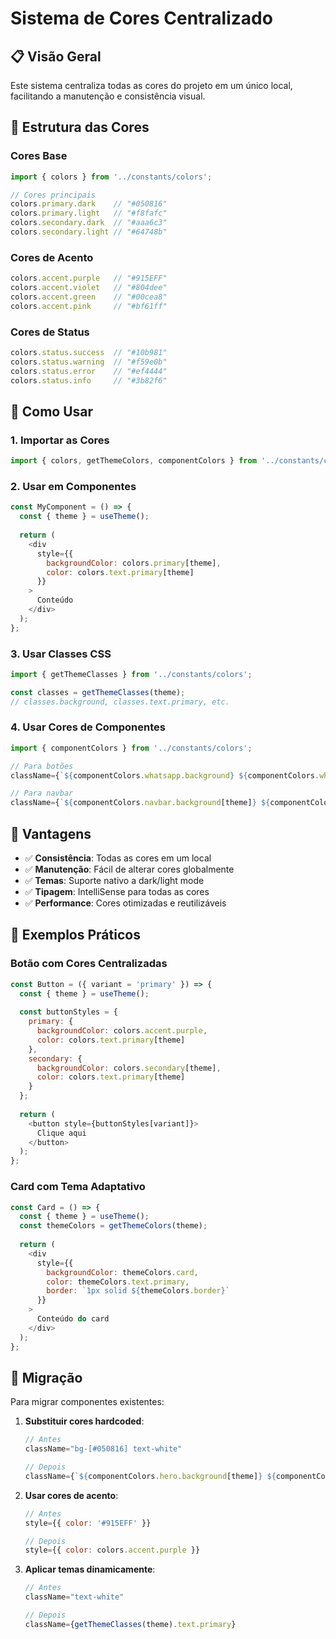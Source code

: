# Sistema de Cores Centralizado

## 📋 Visão Geral

Este sistema centraliza todas as cores do projeto em um único local, facilitando a manutenção e consistência visual.

## 🎨 Estrutura das Cores

### Cores Base
```javascript
import { colors } from '../constants/colors';

// Cores principais
colors.primary.dark    // "#050816"
colors.primary.light   // "#f8fafc"
colors.secondary.dark  // "#aaa6c3"
colors.secondary.light // "#64748b"
```

### Cores de Acento
```javascript
colors.accent.purple   // "#915EFF"
colors.accent.violet   // "#804dee"
colors.accent.green    // "#00cea8"
colors.accent.pink     // "#bf61ff"
```

### Cores de Status
```javascript
colors.status.success  // "#10b981"
colors.status.warning  // "#f59e0b"
colors.status.error    // "#ef4444"
colors.status.info     // "#3b82f6"
```

## 🔧 Como Usar

### 1. Importar as Cores
```javascript
import { colors, getThemeColors, componentColors } from '../constants/colors';
```

### 2. Usar em Componentes
```javascript
const MyComponent = () => {
  const { theme } = useTheme();
  
  return (
    <div 
      style={{ 
        backgroundColor: colors.primary[theme],
        color: colors.text.primary[theme]
      }}
    >
      Conteúdo
    </div>
  );
};
```

### 3. Usar Classes CSS
```javascript
import { getThemeClasses } from '../constants/colors';

const classes = getThemeClasses(theme);
// classes.background, classes.text.primary, etc.
```

### 4. Usar Cores de Componentes
```javascript
import { componentColors } from '../constants/colors';

// Para botões
className={`${componentColors.whatsapp.background} ${componentColors.whatsapp.hover}`}

// Para navbar
className={`${componentColors.navbar.background[theme]} ${componentColors.navbar.text[theme]}`}
```

## 🎯 Vantagens

- ✅ **Consistência**: Todas as cores em um local
- ✅ **Manutenção**: Fácil de alterar cores globalmente
- ✅ **Temas**: Suporte nativo a dark/light mode
- ✅ **Tipagem**: IntelliSense para todas as cores
- ✅ **Performance**: Cores otimizadas e reutilizáveis

## 📝 Exemplos Práticos

### Botão com Cores Centralizadas
```javascript
const Button = ({ variant = 'primary' }) => {
  const { theme } = useTheme();
  
  const buttonStyles = {
    primary: {
      backgroundColor: colors.accent.purple,
      color: colors.text.primary[theme]
    },
    secondary: {
      backgroundColor: colors.secondary[theme],
      color: colors.text.primary[theme]
    }
  };
  
  return (
    <button style={buttonStyles[variant]}>
      Clique aqui
    </button>
  );
};
```

### Card com Tema Adaptativo
```javascript
const Card = () => {
  const { theme } = useTheme();
  const themeColors = getThemeColors(theme);
  
  return (
    <div 
      style={{
        backgroundColor: themeColors.card,
        color: themeColors.text.primary,
        border: `1px solid ${themeColors.border}`
      }}
    >
      Conteúdo do card
    </div>
  );
};
```

## 🔄 Migração

Para migrar componentes existentes:

1. **Substituir cores hardcoded**:
   ```javascript
   // Antes
   className="bg-[#050816] text-white"
   
   // Depois
   className={`${componentColors.hero.background[theme]} ${componentColors.hero.text[theme]}`}
   ```

2. **Usar cores de acento**:
   ```javascript
   // Antes
   style={{ color: '#915EFF' }}
   
   // Depois
   style={{ color: colors.accent.purple }}
   ```

3. **Aplicar temas dinamicamente**:
   ```javascript
   // Antes
   className="text-white"
   
   // Depois
   className={getThemeClasses(theme).text.primary}
   ```
